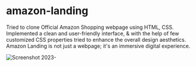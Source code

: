 # amazon-landing
Tried to clone Official Amazon Shopping webpage using HTML, CSS. Implemented a clean and user-friendly interface, &amp; with the help of few customized CSS properties tried to enhance the overall design aesthetics.
Amazon Landing is not just a webpage; it's an immersive digital experience.

![Screenshot 2023-](https://github.com/mahsank111/amazon-landing/assets/97978224/87caeefb-bf97-4ad7-b3a4-ef5f16d0bf98)

